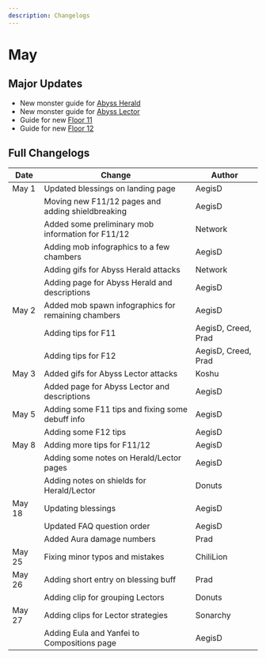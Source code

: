 ```yaml
---
description: Changelogs
---
```


# May

## Major Updates

* New monster guide for [Abyss Herald](../../monsters/abyss-order/abyss-herald.md)
* New monster guide for [Abyss Lector](../../monsters/abyss-order/abyss-lector-electro.md)
* Guide for new [Floor 11](../../archive/previous-floors/floor-11-v15.md)
* Guide for new [Floor 12](../../archive/previous-floors/floor-12-v15.md)

## Full Changelogs

| Date   | Change                                              | Author              |
| ------ | --------------------------------------------------- | ------------------- |
| May 1  | Updated blessings on landing page                   | AegisD              |
|        | Moving new F11/12 pages and adding shieldbreaking   | AegisD              |
|        | Added some preliminary mob information for F11/12   | Network             |
|        | Adding mob infographics to a few chambers           | AegisD              |
|        | Adding gifs for Abyss Herald attacks                | Network             |
|        | Adding page for Abyss Herald and descriptions       | AegisD              |
| May 2  | Added mob spawn infographics for remaining chambers | AegisD              |
|        | Adding tips for F11                                 | AegisD, Creed, Prad |
|        | Adding tips for F12                                 | AegisD, Creed, Prad |
| May 3  | Added gifs for Abyss Lector attacks                 | Koshu               |
|        | Added page for Abyss Lector and descriptions        | AegisD              |
| May 5  | Adding some F11 tips and fixing some debuff info    | AegisD              |
|        | Adding some F12 tips                                | AegisD              |
| May 8  | Adding more tips for F11/12                         | AegisD              |
|        | Adding some notes on Herald/Lector pages            | AegisD              |
|        | Adding notes on shields for Herald/Lector           | Donuts              |
| May 18 | Updating blessings                                  | AegisD              |
|        | Updated FAQ question order                          | AegisD              |
|        | Added Aura damage numbers                           | Prad                |
| May 25 | Fixing minor typos and mistakes                     | ChiliLion           |
| May 26 | Adding short entry on blessing buff                 | Prad                |
|        | Adding clip for grouping Lectors                    | Donuts              |
| May 27 | Adding clips for Lector strategies                  | Sonarchy            |
|        | Adding Eula and Yanfei to Compositions page         | AegisD              |
